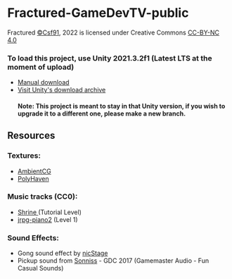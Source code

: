 # Fractured-GameDevTV-public
Fractured [©Csf91](https://twitter.com/Csf91Dev), 2022 is licensed under Creative Commons [CC-BY-NC 4.0](http://creativecommons.org/licenses/by-nc/4.0/)

### To load this project, use Unity 2021.3.2f1 (Latest LTS at the moment of upload)
- [Manual download](https://unity.com/releases/editor/whats-new/2021.3.2#installs)
- [Visit Unity's download archive](https://unity.com/releases/editor/archive)
  #### Note: This project is meant to stay in that Unity version, if you wish to upgrade it to a different one, please make a new branch.


## Resources
### Textures:
- [AmbientCG](https://ambientcg.com/list)
- [PolyHaven](https://polyhaven.com/textures)

### Music tracks (CC0): 
- [Shrine ](https://opengameart.org/content/shrine) (Tutorial Level)
- [jrpg-piano2](https://opengameart.org/content/jrpg2-piano) (Level 1)

### Sound Effects:
- Gong sound effect by [nicStage](https://freesound.org/people/nicStage/sounds/64554/)
- Pickup sound from [Sonniss](https://soniss.com) - GDC 2017 (Gamemaster Audio -  Fun Casual Sounds)

